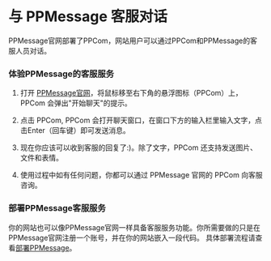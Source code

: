 # 与 PPMessage 客服对话

PPMessage官网部署了PPCom，网站用户可以通过PPCom和PPMessage的客服人员对话。

### 体验PPMessage的客服服务

1. 打开 [PPMessage官网](https://ppmessage.com)，将鼠标移至右下角的悬浮图标（PPCom）上， PPCom 会弹出"开始聊天"的提示。

2. 点击 PPCom, PPCom 会打开聊天窗口，在窗口下方的输入栏里输入文字，点击Enter（回车键）即可发送消息。

3. 现在你应该可以收到客服的回复了:)。除了文字，PPCom 还支持发送图片、文件和表情。

4. 使用过程中如有任何问题，你都可以通过 PPMessage 官网的 PPCom 向客服咨询。


### 部署PPMessage客服服务

你的网站也可以像PPMessage官网一样具备客服服务功能。你所需要做的只是在PPMessage官网注册一个账号，并在你的网站嵌入一段代码。
具体部署流程请查看[部署PPMessage](../part2/README.md)。
